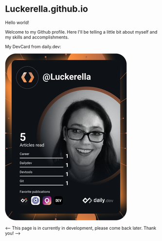 # Luckerella.github.io
Hello world!

Welcome to my Github profile. Here I'll be telling a little bit about myself and my skills and accomplishments. 

My DevCard from daily.dev:

<a href="https://app.daily.dev/DailyDevTips"><img src="https://github.com/Luckerella/Luckerella.github.io/blob/master/devcard.svg" width="400" alt="Sharon's Dev Card"/></a>


<-- This page is in currently in development, please come back later. Thank you! -->
